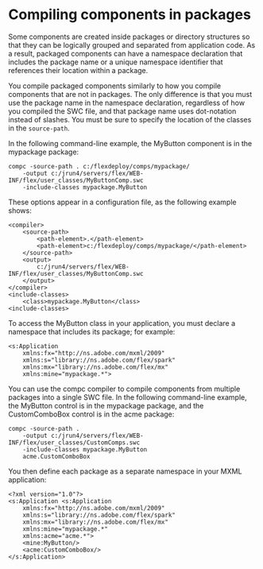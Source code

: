 # Compiling components in packages

Some components are created inside packages or directory structures so that they
can be logically grouped and separated from application code. As a result,
packaged components can have a namespace declaration that includes the package
name or a unique namespace identifier that references their location within a
package.

You compile packaged components similarly to how you compile components that are
not in packages. The only difference is that you must use the package name in
the namespace declaration, regardless of how you compiled the SWC file, and that
package name uses dot-notation instead of slashes. You must be sure to specify
the location of the classes in the `source-path`.

In the following command-line example, the MyButton component is in the
mypackage package:

    compc -source-path . c:/flexdeploy/comps/mypackage/
        -output c:/jrun4/servers/flex/WEB-INF/flex/user_classes/MyButtonComp.swc
        -include-classes mypackage.MyButton

These options appear in a configuration file, as the following example shows:

    <compiler>
        <source-path>
            <path-element>.</path-element>
            <path-element>c:/flexdeploy/comps/mypackage/</path-element>
        </source-path>
        <output>
            c:/jrun4/servers/flex/WEB-INF/flex/user_classes/MyButtonComp.swc
        </output>
    </compiler>
    <include-classes>
        <class>mypackage.MyButton</class>
    <include-classes>

To access the MyButton class in your application, you must declare a namespace
that includes its package; for example:

    <s:Application
        xmlns:fx="http://ns.adobe.com/mxml/2009"
        xmlns:s="library://ns.adobe.com/flex/spark"
        xmlns:mx="library://ns.adobe.com/flex/mx"
        xmlns:mine="mypackage.*">

You can use the compc compiler to compile components from multiple packages into
a single SWC file. In the following command-line example, the MyButton control
is in the mypackage package, and the CustomComboBox control is in the acme
package:

    compc -source-path .
        -output c:/jrun4/servers/flex/WEB-INF/flex/user_classes/CustomComps.swc
        -include-classes mypackage.MyButton
        acme.CustomComboBox

You then define each package as a separate namespace in your MXML application:

    <?xml version="1.0"?>
    <s:Application <s:Application
        xmlns:fx="http://ns.adobe.com/mxml/2009"
        xmlns:s="library://ns.adobe.com/flex/spark"
        xmlns:mx="library://ns.adobe.com/flex/mx"
        xmlns:mine="mypackage.*"
        xmlns:acme="acme.*">
        <mine:MyButton/>
        <acme:CustomComboBox/>
    </s:Application>

